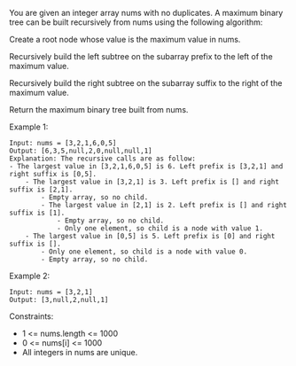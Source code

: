 You are given an integer array nums with no duplicates. A maximum binary tree can be built recursively from nums using
the following algorithm:

Create a root node whose value is the maximum value in nums.

Recursively build the left subtree on the subarray prefix to the left of the maximum value.

Recursively build the right subtree on the subarray suffix to the right of the maximum value.

Return the maximum binary tree built from nums.

Example 1:

```
Input: nums = [3,2,1,6,0,5]
Output: [6,3,5,null,2,0,null,null,1]
Explanation: The recursive calls are as follow:
- The largest value in [3,2,1,6,0,5] is 6. Left prefix is [3,2,1] and right suffix is [0,5].
    - The largest value in [3,2,1] is 3. Left prefix is [] and right suffix is [2,1].
        - Empty array, so no child.
        - The largest value in [2,1] is 2. Left prefix is [] and right suffix is [1].
            - Empty array, so no child.
            - Only one element, so child is a node with value 1.
    - The largest value in [0,5] is 5. Left prefix is [0] and right suffix is [].
        - Only one element, so child is a node with value 0.
        - Empty array, so no child.
```

Example 2:

```
Input: nums = [3,2,1]
Output: [3,null,2,null,1]
```

Constraints:

- 1 <= nums.length <= 1000
- 0 <= nums[i] <= 1000
- All integers in nums are unique.
